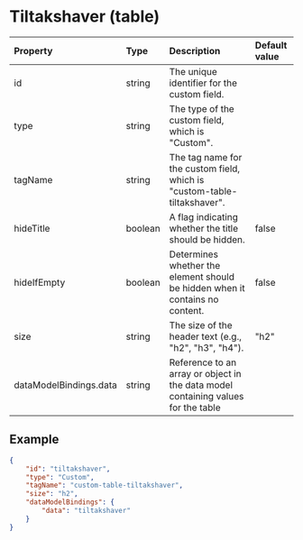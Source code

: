 # Tiltakshaver (table)

| Property               | Type    | Description                                                                       | Default value |
| :--------------------- | :------ | :-------------------------------------------------------------------------------- | :------------ |
| id                     | string  | The unique identifier for the custom field.                                       |               |
| type                   | string  | The type of the custom field, which is "Custom".                                  |               |
| tagName                | string  | The tag name for the custom field, which is "custom-table-tiltakshaver".          |               |
| hideTitle              | boolean | A flag indicating whether the title should be hidden.                             | false         |
| hideIfEmpty            | boolean | Determines whether the element should be hidden when it contains no content.      | false         |
| size                   | string  | The size of the header text (e.g., "h2", "h3", "h4").                             | "h2"          |
| dataModelBindings.data | string  | Reference to an array or object in the data model containing values for the table |               |

## Example

```json
{
    "id": "tiltakshaver",
    "type": "Custom",
    "tagName": "custom-table-tiltakshaver",
    "size": "h2",
    "dataModelBindings": {
        "data": "tiltakshaver"
    }
}
```
